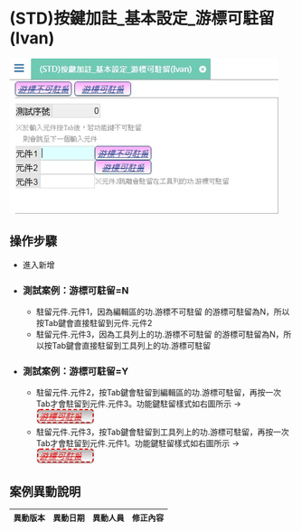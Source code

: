 # (STD)按鍵加註_基本設定_游標可駐留(Ivan)

![FX999500001876]

## 操作步驟		
* 進入新增	

* ### 測試案例：游標可駐留=N	
	* 駐留元件.元件1，因為編輯區的功.游標不可駐留 的游標可駐留為N，所以按Tab鍵會直接駐留到元件.元件2
	* 駐留元件.元件3，因為工具列上的功.游標不可駐留 的游標可駐留為N，所以按Tab鍵會直接駐留到工具列上的功.游標可駐留
		
* ### 測試案例：游標可駐留=Y	
	* 駐留元件.元件2，按Tab鍵會駐留到編輯區的功.游標可駐留，再按一次Tab才會駐留到元件.元件3。功能鍵駐留樣式如右圖所示 → ![FX999500001876_focus]
	* 駐留元件.元件3，按Tab鍵會駐留到工具列上的功.游標可駐留，再按一次Tab才會駐留到元件.元件1。功能鍵駐留樣式如右圖所示 → ![FX999500001876_focus]
	
## <div id="history">案例異動說明</div>
|異動版本|異動日期|異動人員|修正內容|
|--------|-------|-------|-------|


<!--超連結引用ps.畫面上看不到-->
[FX999500001876]:attachment/FX999500001876.jpg
[FX999500001876_focus]:attachment/FX999500001876_focus.jpg